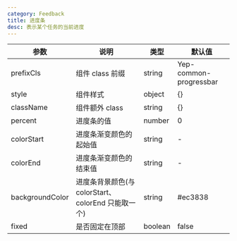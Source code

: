 ```yaml
---
category: Feedback
title: 进度条
desc: 表示某个任务的当前进度
---
```


<DEMO>

| 参数            | 说明                                               | 类型    | 默认值                 |
| --------------- | -------------------------------------------------- | ------- | ---------------------- |
| prefixCls       | 组件 class 前缀                                    | string  | Yep-common-progressbar |
| style           | 组件样式                                           | object  | {}                     |
| className       | 组件额外 class                                     | string  | {}                     |
| percent         | 进度条的值                                         | number  | 0                      |
| colorStart      | 进度条渐变颜色的起始值                             | string  | -                      |
| colorEnd        | 进度条渐变颜色的结束值                             | string  | -                      |
| backgroundColor | 进度条背景颜色(与 colorStart、colorEnd 只能取一个) | string  | #ec3838                |
| fixed           | 是否固定在顶部                                     | boolean | false                  |
